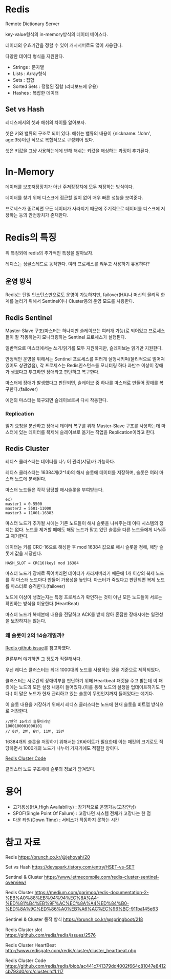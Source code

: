 # Redis
Remote Dictionary Server

key-value형식의 in-memory방식의 데이터 베이스다.

데이터의 유효기간을 정할 수 있어 캐시서버로도 많이 사용된다.

다양한 데이터 형식을 지원한다.
- Strings : 문자열
- Lists : Array형식
- Sets : 집합
- Sorted Sets : 정렬된 집합 (리더보드에 유용)
- Hashes : 복잡한 데이터

## Set vs Hash
레디스에서의 셋과 해쉬의 차이를 알아보자.

셋은 키와 밸류의 구조로 되어 있다. 해쉬는 밸류의 내용이 {nickname: 'John', age:35}이런 식으로 복합적으로 구성되어 있다.

셋은 키값을 그냥 사용하는데에 반해 해쉬는 키값을 해싱하는 과정이 추가된다.

# In-Memory
데이터를 보조저장장치가 아닌 주저장장치에 모두 저장하는 방식이다.

데이터를 찾기 위해 디스크에 접근할 일이 없어 매우 빠른 성능을 보여준다.

프로세스가 종료되면 모든 데이터가 사라지기 때문에 주기적으로 데이터를 디스크에 저장하는 등의 안전장치가 존재한다.

# Redis의 특징
위 특징외에 redis의 추가적인 특징을 알아보자.

레디스는 싱글스레드로 동작한다. 여러 프로세스를 켜두고 사용하기 유용하다?

## 운영 방식
Redis는 단일 인스턴스만으로도 운영이 가능하지만, failover(HA)나 머신의 물리적 한계를 늘리기 위해서 Sentinel이나 Cluster등의 운영 모드를 사용한다.

## Redis Sentinel
Master-Slave 구조(마스터는 하나지만 슬레이브는 여러개 가능)로 되어있고 프로세스들이 잘 작동하는지 모니터링하는 Sentinel 프로세스가 실행된다.

일반적으로 마스터에서는 쓰기/읽기를 모두 지원하지만, 슬레이브는 읽기만 지원한다.

안정적인 운영을 위해서는 Sentinel 프로세스를 여러개 실행시키며(물리적으로 떨어져 있어도 상관없음), 각 프로세스는 Redis인스턴스를 모니터링 하다 과반수 이상이 장애가 생겼다고 투표하면 장애라고 판단하고 복구한다.

마스터에 장애가 발생했다고 판단되면, 슬레이브 중 하나를 마스터로 만들어 장애를 복구한다.(failover)

예전의 마스터는 복구되면 슬레이브로써 다시 작동한다.

### Replication
읽기 요청을 분산하고 장애시 데이터 복구를 위해 Master-Slave 구조를 사용하는데 마스터에 있는 데이터를 복제해 슬레이브로 옮기는 작업을 Replication이라고 한다.

## Redis Cluster
레디스 클러스터는 데이터를 나누어 관리(샤딩)가 가능하다.

레디스 클러스터는 16384개(2^14)의 해시 슬롯에 데이터를 저장하며, 슬롯은 여러 마스터 노드에 분배된다.

마스터 노드들은 각각 담당할 해시슬롯을 부여받는다.
```
ex)
master1 = 0-5500
master2 = 5501-11000
master3 = 11001-16383
```

마스터 노드가 추가될 시에는 기존 노드들이 해시 슬롯을 나눠주는데 이때 시스템의 정지는 없다. 노드를 제거할 때에도 해당 노드가 맡고 있던 슬롯을 다른 노드들에게 나눠주고 제거한다.

데이터는 키를 CRC-16으로 해싱한 후 mod 16384 값으로 해시 슬롯을 정해, 해당 슬롯에 값을 저장한다.

`HASH_SLOT = CRC16(key) mod 16384`

마스터 노드가 장애로 죽어버리면 데이터가 사라져버리기 때문에 1개 이상의 복제 노드를 각 마스터 노드마다 만들어 가용성을 높인다. 마스터가 죽었다고 판단되면 복제 노드를 마스터로 승격한다.(failover)

노드에 이상이 생겼는지는 특정 프로세스가 확인하는 것이 아닌 모든 노드들이 서로는 확인하는 방식을 이용한다.(HeartBeat)

마스터 노드가 복제본에 내용을 전달하고 ACK를 받지 않아 혼잡한 장애시에는 일관성을 보장하지는 않는다.

### 왜 슬롯이 2의 14승개일까?
[Redis github issue](https://github.com/redis/redis/issues/2576)를 참고하였다.

결론부터 얘기하면 그 정도가 적절해서다.

우선 레디스 클러스터는 최대 1000대의 노드를 사용하는 것을 기준으로 제작되었다.

클러스터는 서로간의 장애여부를 판단하기 위해 Heartbeat 패킷을 주고 받는데 이 패킷에는 노드의 모든 설정 내용이 들어있다.(이를 통해 노드의 설정을 업데이트하기도 한다.) 이 말은 노드가 현재 관리하고 있는 슬롯이 무엇인지까지 들어있다는 얘기다.

이 슬롯 내용을 저장하기 위해서 레디스 클러스터는 노드에 현재 슬롯을 비트맵 방식으로 저장한다.
```
//만약 16개의 슬롯이라면
1000100001000101
// 0번, 2번, 6번, 11번, 15번
```
16384개의 슬롯을 저장하기 위해서는 2K바이트가 필요한데 이는 패킷의 크기로도 적당하면서 1000개의 노드가 나누어 가지기에도 적절한 양이다.

[Redis Cluster Code](https://github.com/redis/redis/blob/ac441c741379dd4002f664c81047e8412cb793d0/src/cluster.h#L117)

클러스터 노드 구조체에 슬롯의 정보가 담겨있다.
# 용어
- 고가용성(HA,High Availability) : 장기적으로 운영가능(고장안남)
- SPOF(Single Point Of Failure) : 고장나면 시스템 전체가 고장나는 한 점
- 다운 타임(Down Time) : 서비스가 작동하지 못하는 시간
# 참고 자료
Redis
https://brunch.co.kr/@jehovah/20

Set vs Hash
https://devspark.tistory.com/entry/HSET-vs-SET

Sentinel & Cluster
https://www.letmecompile.com/redis-cluster-sentinel-overview/

Redis Cluster
https://medium.com/garimoo/redis-documentation-2-%EB%A0%88%EB%94%94%EC%8A%A4-%ED%81%B4%EB%9F%AC%EC%8A%A4%ED%84%B0-%ED%8A%9C%ED%86%A0%EB%A6%AC%EC%96%BC-911ba145e63

Sentinel & Cluster 동작 방식
https://brunch.co.kr/@springboot/218

Redis Cluster slot<br>
https://github.com/redis/redis/issues/2576

Redis Cluster HeartBeat
http://www.redisgate.com/redis/cluster/cluster_heartbeat.php

Redis Cluster Code https://github.com/redis/redis/blob/ac441c741379dd4002f664c81047e8412cb793d0/src/cluster.h#L117
